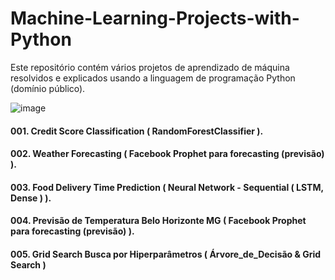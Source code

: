 # Machine-Learning-Projects-with-Python
Este repositório contém vários projetos de aprendizado de máquina resolvidos e explicados usando a linguagem de programação Python (domínio público).

![image](https://user-images.githubusercontent.com/111646931/220420493-64605d86-425a-49be-8e81-ffb4e3128aa7.png)


#### 001. Credit Score Classification ( RandomForestClassifier ).
#### 002. Weather Forecasting ( Facebook Prophet para forecasting (previsão) ).
#### 003. Food Delivery Time Prediction ( Neural Network - Sequential ( LSTM, Dense ) ).
#### 004. Previsão de Temperatura Belo Horizonte MG ( Facebook Prophet para forecasting (previsão) ).
#### 005. Grid Search Busca por Hiperparâmetros ( Árvore_de_Decisão & Grid Search )
